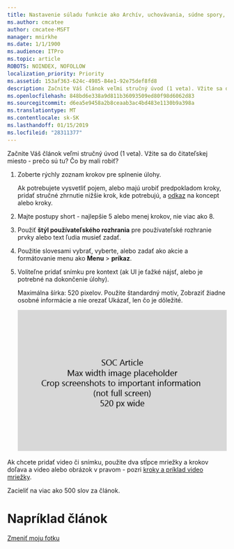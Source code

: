 ```yaml
---
title: Nastavenie súladu funkcie ako Archív, uchovávania, súdne spory, eDiscovery a MDM
ms.author: cmcatee
author: cmcatee-MSFT
manager: mnirkhe
ms.date: 1/1/1900
ms.audience: ITPro
ms.topic: article
ROBOTS: NOINDEX, NOFOLLOW
localization_priority: Priority
ms.assetid: 153af363-624c-4985-84e1-92e75def8fd8
description: Začnite Váš článok veľmi stručný úvod (1 veta). Vžite sa do čitateľskej miesto - prečo sú tu? Čo by mali robiť?
ms.openlocfilehash: 848bd6e338a9d811b36093509ed80f98d6062d83
ms.sourcegitcommit: d6ea5e9458a2b8ceaab3ac4bd483e1130b9a398a
ms.translationtype: MT
ms.contentlocale: sk-SK
ms.lasthandoff: 01/15/2019
ms.locfileid: "28311377"
---
```

Začnite Váš článok veľmi stručný úvod (1 veta). Vžite sa do čitateľskej miesto - prečo sú tu? Čo by mali robiť? 
  
1. Zoberte rýchly zoznam krokov pre splnenie úlohy.
    
    Ak potrebujete vysvetliť pojem, alebo majú urobiť predpokladom kroky, pridať stručné zhrnutie nižšie krok, kde potrebujú, a [odkaz](https://support.office.com/article/f37e7984-cf03-4fde-92d3-82970d7e241b.aspx) na koncept alebo kroky. 
    
2. Majte postupy short - najlepšie 5 alebo menej krokov, nie viac ako 8.
    
3. Použiť **štýl používateľského rozhrania** pre používateľské rozhranie prvky alebo text ľudia musieť zadať. 
    
4. Použitie slovesami vybrať, vyberte, alebo zadať ako akcie a formátovanie menu ako **Menu** \> **príkaz**.
    
5. Voliteľne pridať snímku pre kontext (ak UI je ťažké nájsť, alebo je potrebné na dokončenie úlohy).
    
    Maximálna šírka: 520 pixelov. Použite štandardný motív, Zobraziť žiadne osobné informácie a nie orezať Ukázať, len čo je dôležité. 
    
    ![Zástupný symbol - maximálna šírka pre SOC článku umenie je 520 pixelov](media/7d43d3be-8658-4a5b-aa15-ed62a47a2b24.png)
  
Ak chcete pridať video či snímku, použite dva stĺpce mriežky a krokov doľava a video alebo obrázok v pravom - pozri [kroky a príklad video mriežky](https://support.office.com/article/14ce8e82-efa0-47f5-bb84-94f078db3dae.aspx). 
  
Zacieliť na viac ako 500 slov za článok.
  
# <a name="example-article"></a>Napríklad článok

[Zmeniť moju fotku](https://support.office.com/article/555376e0-1fca-49ba-8434-307a0525c767.aspx)
  

